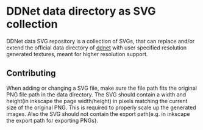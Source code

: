 DDNet data directory as SVG collection
======================================

DDNet data SVG repository is a collection of SVGs, that can replace and/or extend
the official data directory of [ddnet](https://github.com/ddnet/ddnet/tree/master/data) with user specified resolution generated
textures, meant for higher resolution support.

Contributing
------------

When adding or changing a SVG file, make sure the file path fits the original PNG file path
in the data directory.
The SVG should contain a width and height(in inkscape the page width/height) in pixels matching the current size of the original PNG.
This is required to properly scale up the generated images.
Also the SVG should not contain the export path(e.g. in inkscape the export path for exporting PNGs).

